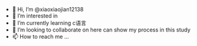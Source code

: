 - 👋 Hi, I’m @xiaoxiaojian12138
- 👀 I’m interested in 
- 🌱 I’m currently learning c语言
- 💞️ I’m looking to collaborate on here can show my process in this study
- 📫 How to reach me ...

<!---
xiaoxiaojian12138/xiaoxiaojian12138 is a ✨ special ✨ repository because its `README.md` (this file) appears on your GitHub profile.
You can click the Preview link to take a look at your changes.
--->
